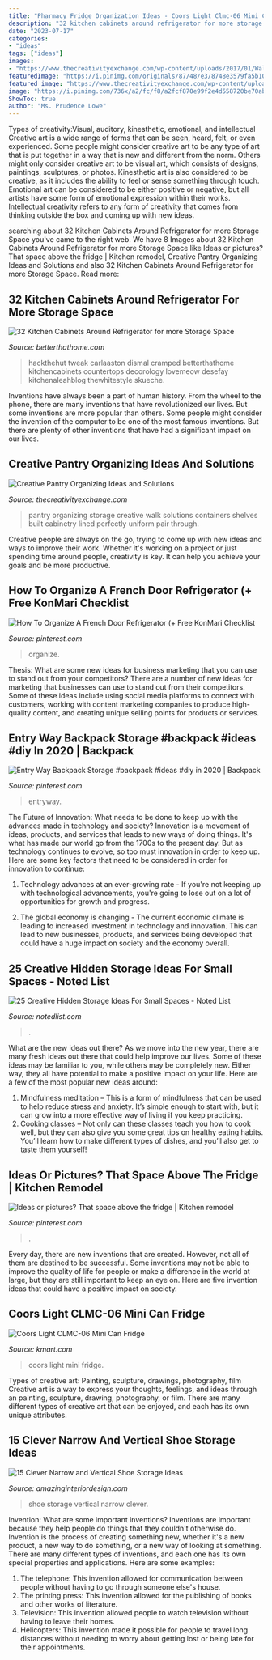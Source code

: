 ```yaml
---
title: "Pharmacy Fridge Organization Ideas - Coors Light Clmc-06 Mini Can Fridge"
description: "32 kitchen cabinets around refrigerator for more storage space"
date: "2023-07-17"
categories:
- "ideas"
tags: ["ideas"]
images:
- "https://www.thecreativityexchange.com/wp-content/uploads/2017/01/Walk-In-Pantry.jpg"
featuredImage: "https://i.pinimg.com/originals/87/48/e3/8748e3579fa5b104a33eb8eb83be65bb.jpg"
featured_image: "https://www.thecreativityexchange.com/wp-content/uploads/2017/01/Walk-In-Pantry.jpg"
image: "https://i.pinimg.com/736x/a2/fc/f8/a2fcf870e99f2e4d558720be70abafb3.jpg"
ShowToc: true
author: "Ms. Prudence Lowe"
---
```



Types of creativity:Visual, auditory, kinesthetic, emotional, and intellectual
Creative art is a wide range of forms that can be seen, heard, felt, or even experienced. Some people might consider creative art to be any type of art that is put together in a way that is new and different from the norm. Others might only consider creative art to be visual art, which consists of designs, paintings, sculptures, or photos. Kinesthetic art is also considered to be creative, as it includes the ability to feel or sense something through touch. Emotional art can be considered to be either positive or negative, but all artists have some form of emotional expression within their works. Intellectual creativity refers to any form of creativity that comes from thinking outside the box and coming up with new ideas.

	

		
searching about 32 Kitchen Cabinets Around Refrigerator for more Storage Space you've came to the right web. We have 8 Images about 32 Kitchen Cabinets Around Refrigerator for more Storage Space like Ideas or pictures? That space above the fridge | Kitchen remodel, Creative Pantry Organizing Ideas and Solutions and also 32 Kitchen Cabinets Around Refrigerator for more Storage Space. Read more:
		
    
## 32 Kitchen Cabinets Around Refrigerator For More Storage Space

<img loading=lazy src="http://betterthathome.com/wp-content/uploads/2016/11/15-Kitchen-cabinets-around-refrigerator.jpg" onerror="this.onerror=null;this.src='https://tse3.mm.bing.net/th?id=OIP.2lYwpMWncuLRvN8ihUMVhQHaLH&amp;pid=15.1';" alt="32 Kitchen Cabinets Around Refrigerator for more Storage Space">

_Source: betterthathome.com_

>hackthehut tweak carlaaston dismal cramped betterthathome kitchencabinets countertops decorology lovemeow desefay kitchenaleahblog thewhitestyle skueche. 

	

Inventions have always been a part of human history. From the wheel to the phone, there are many inventions that have revolutionized our lives. But some inventions are more popular than others. Some people might consider the invention of the computer to be one of the most famous inventions. But there are plenty of other inventions that have had a significant impact on our lives.

    
## Creative Pantry Organizing Ideas And Solutions

<img loading=lazy src="https://www.thecreativityexchange.com/wp-content/uploads/2017/01/Walk-In-Pantry.jpg" onerror="this.onerror=null;this.src='https://tse1.mm.bing.net/th?id=OIP.6F7uJJr_QJIHCdlsuCy6QwHaJ3&amp;pid=15.1';" alt="Creative Pantry Organizing Ideas and Solutions">

_Source: thecreativityexchange.com_

>pantry organizing storage creative walk solutions containers shelves built cabinetry lined perfectly uniform pair through. 

	

Creative people are always on the go, trying to come up with new ideas and ways to improve their work. Whether it's working on a project or just spending time around people, creativity is key. It can help you achieve your goals and be more productive.

    
## How To Organize A French Door Refrigerator (+ Free KonMari Checklist

<img loading=lazy src="https://i.pinimg.com/736x/a2/fc/f8/a2fcf870e99f2e4d558720be70abafb3.jpg" onerror="this.onerror=null;this.src='https://tse4.mm.bing.net/th?id=OIP.sdiQhYGnpwbO3qPGrwQUagHaLH&amp;pid=15.1';" alt="How To Organize A French Door Refrigerator (+ Free KonMari Checklist">

_Source: pinterest.com_

>organize. 

	

Thesis: What are some new ideas for business marketing that you can use to stand out from your competitors?
There are a number of new ideas for marketing that businesses can use to stand out from their competitors. Some of these ideas include using social media platforms to connect with customers, working with content marketing companies to produce high-quality content, and creating unique selling points for products or services.

    
## Entry Way Backpack Storage #backpack #ideas #diy In 2020 | Backpack

<img loading=lazy src="https://i.pinimg.com/736x/94/1b/73/941b73511186df20e7ec1503d5f1a7c9.jpg" onerror="this.onerror=null;this.src='https://tse4.mm.bing.net/th?id=OIP.zbg209PzUgQ6_BLBiT_Q8wAAAA&amp;pid=15.1';" alt="Entry Way Backpack Storage #backpack #ideas #diy in 2020 | Backpack">

_Source: pinterest.com_

>entryway. 

	

The Future of Innovation: What needs to be done to keep up with the advances made in technology and society?
Innovation is a movement of ideas, products, and services that leads to new ways of doing things. It's what has made our world go from the 1700s to the present day. But as technology continues to evolve, so too must innovation in order to keep up. Here are some key factors that need to be considered in order for innovation to continue:
1. Technology advances at an ever-growing rate - If you're not keeping up with technological advancements, you're going to lose out on a lot of opportunities for growth and progress.

2. The global economy is changing - The current economic climate is leading to increased investment in technology and innovation. This can lead to new businesses, products, and services being developed that could have a huge impact on society and the economy overall.


    
## 25 Creative Hidden Storage Ideas For Small Spaces - Noted List

<img loading=lazy src="https://notedlist.com/wp-content/uploads/2016/04/hidden-storage/3-hidden-storage-ideas.jpg" onerror="this.onerror=null;this.src='https://tse4.mm.bing.net/th?id=OIP.r5Ke8hwE49Os4e000m1dkQHaJ3&amp;pid=15.1';" alt="25 Creative Hidden Storage Ideas For Small Spaces - Noted List">

_Source: notedlist.com_

>. 

	

What are the new ideas out there?
As we move into the new year, there are many fresh ideas out there that could help improve our lives. Some of these ideas may be familiar to you, while others may be completely new. Either way, they all have potential to make a positive impact on your life. Here are a few of the most popular new ideas around: 
1. Mindfulness meditation – This is a form of mindfulness that can be used to help reduce stress and anxiety. It’s simple enough to start with, but it can grow into a more effective way of living if you keep practicing. 
2. Cooking classes – Not only can these classes teach you how to cook well, but they can also give you some great tips on healthy eating habits. You’ll learn how to make different types of dishes, and you’ll also get to taste them yourself!

    
## Ideas Or Pictures? That Space Above The Fridge | Kitchen Remodel

<img loading=lazy src="https://i.pinimg.com/originals/87/48/e3/8748e3579fa5b104a33eb8eb83be65bb.jpg" onerror="this.onerror=null;this.src='https://tse3.mm.bing.net/th?id=OIP.FD5_Br2EmU4WCbiVSQmkJwHaJ4&amp;pid=15.1';" alt="Ideas or pictures? That space above the fridge | Kitchen remodel">

_Source: pinterest.com_

>. 

	

Every day, there are new inventions that are created. However, not all of them are destined to be successful. Some inventions may not be able to improve the quality of life for people or make a difference in the world at large, but they are still important to keep an eye on. Here are five invention ideas that could have a positive impact on society.

    
## Coors Light CLMC-06 Mini Can Fridge

<img loading=lazy src="https://c.shld.net/rpx/i/s/i/spin/10090264/prod_12111693612??hei=64&amp;wid=64&amp;qlt=50" onerror="this.onerror=null;this.src='https://tse2.mm.bing.net/th?id=OIP.yGBQHA6fSGzH0eh5Vd19FAHaNI&amp;pid=15.1';" alt="Coors Light CLMC-06 Mini Can Fridge">

_Source: kmart.com_

>coors light mini fridge. 

	

Types of creative art: Painting, sculpture, drawings, photography, film
Creative art is a way to express your thoughts, feelings, and ideas through an painting, sculpture, drawing, photography, or film. There are many different types of creative art that can be enjoyed, and each has its own unique attributes.

    
## 15 Clever Narrow And Vertical Shoe Storage Ideas

<img loading=lazy src="http://www.amazinginteriordesign.com/wp-content/uploads/2017/06/15-Clever-Narrow-and-Vertical-Shoe-Storage-Ideas-fi-1.jpg" onerror="this.onerror=null;this.src='https://tse4.mm.bing.net/th?id=OIP.TaXfbCYok19MBavtERZWjwHaJ4&amp;pid=15.1';" alt="15 Clever Narrow and Vertical Shoe Storage Ideas">

_Source: amazinginteriordesign.com_

>shoe storage vertical narrow clever. 

	

Invention: What are some important inventions?
Inventions are important because they help people do things that they couldn't otherwise do. Invention is the process of creating something new, whether it's a new product, a new way to do something, or a new way of looking at something. There are many different types of inventions, and each one has its own special properties and applications. Here are some examples: 
1. The telephone: This invention allowed for communication between people without having to go through someone else's house.
2. The printing press: This invention allowed for the publishing of books and other works of literature.
3. Television: This invention allowed people to watch television without having to leave their homes.
4. Helicopters: This invention made it possible for people to travel long distances without needing to worry about getting lost or being late for their appointments.

